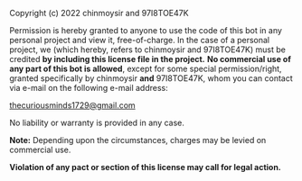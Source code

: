 Copyright (c) 2022 chinmoysir and 97I8TOE47K

Permission is hereby granted to anyone to use the code of this bot in any personal project and view it, free-of-charge. In the case of a personal project, we (which hereby, refers to chinmoysir and 97I8TOE47K) must be credited **by including this license file in the project.** **No commercial use of any part of this bot is allowed**, except for some special permission/right, granted specifically by chinmoysir **and** 97I8TOE47K, whom you can contact via e-mail on the following e-mail address:

thecuriousminds1729@gmail.com

No liability or warranty is provided in any case.



**Note:** Depending upon the circumstances, charges may be levied on commercial use.

**Violation of any pact or section of this license may call for legal action.**

